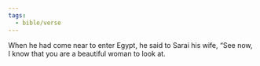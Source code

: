 ```yaml
---
tags:
  - bible/verse
---
```

When he had come near to enter Egypt, he said to Sarai his wife, “See now, I know that you are a beautiful woman to look at.
